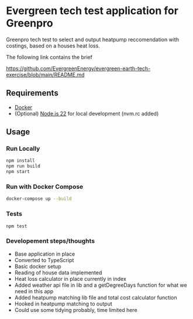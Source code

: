 # Evergreen tech test application for Greenpro

Greenpro tech test to select and output heatpump reccomendation with costings, based on a houses heat loss.

The following link contains the brief

https://github.com/EvergreenEnergy/evergreen-earth-tech-exercise/blob/main/README.md

## Requirements
- [Docker](https://www.docker.com/get-started)
- (Optional) [Node.js 22](https://nodejs.org/) for local development (nvm.rc added)

## Usage

### Run Locally
```sh
npm install
npm run build
npm start
```

### Run with Docker Compose
```sh
docker-compose up --build
```

### Tests
```sh
npm test
```

### Developement steps/thoughts

- Base application in place
- Converted to TypeScript
- Basic docker setup
- Reading of house data implemented
- Heat loss calculator in place currently in index
- Added weather api file in lib and a getDegreeDays function for what we need in this app
- Added heatpump matching lib file and total cost calculator function
- Hooked in heatpump matching to output
- Could use some tidying probably, time limited here

